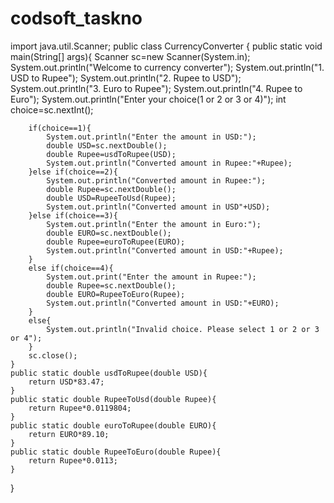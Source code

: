 # codsoft_taskno
import java.util.Scanner;
public class CurrencyConverter {
    public static void main(String[] args){
        Scanner sc=new Scanner(System.in);
        System.out.println("Welcome to currency converter");
        System.out.println("1. USD to Rupee");
        System.out.println("2. Rupee to USD");
        System.out.println("3. Euro to Rupee");
        System.out.println("4. Rupee to Euro");
        System.out.println("Enter your choice(1 or 2 or 3 or 4)");
        int choice=sc.nextInt();

        if(choice==1){
            System.out.println("Enter the amount in USD:");
            double USD=sc.nextDouble();
            double Rupee=usdToRupee(USD);
            System.out.println("Converted amount in Rupee:"+Rupee);
        }else if(choice==2){
            System.out.println("Converted amount in Rupee:");
            double Rupee=sc.nextDouble();
            double USD=RupeeToUsd(Rupee);
            System.out.println("Converted amount in USD"+USD);
        }else if(choice==3){
            System.out.println("Enter the amount in Euro:");
            double EURO=sc.nextDouble();
            double Rupee=euroToRupee(EURO);
            System.out.println("Converted amount in USD:"+Rupee);
        }
        else if(choice==4){
            System.out.print("Enter the amount in Rupee:");
            double Rupee=sc.nextDouble();
            double EURO=RupeeToEuro(Rupee);
            System.out.println("Converted amount in USD:"+EURO);
        }
        else{
            System.out.println("Invalid choice. Please select 1 or 2 or 3 or 4");
        }
        sc.close();
    }
    public static double usdToRupee(double USD){
        return USD*83.47;
    }
    public static double RupeeToUsd(double Rupee){
        return Rupee*0.0119804;
    }
    public static double euroToRupee(double EURO){
        return EURO*89.10;
    }
    public static double RupeeToEuro(double Rupee){
        return Rupee*0.0113;
    }
}
